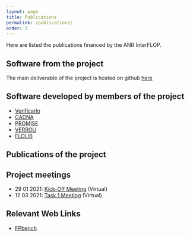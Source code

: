 ```yaml
---
layout: page
title: Publications
permalink: /publications/
order: 3
---
```


Here are listed the publications financed by the ANR InterFLOP.

## Software from the project
The main deliverable of the project is hosted on github [here](https://github.com/interflop/interflop) 

## Software developed by members of the project
- [Verificarlo](https://github.com/verificarlo/verificarlo)
- [CADNA](https://www-pequan.lip6.fr/cadna/)
- [PROMISE](http://promise.lip6.fr/)
- [VERROU](https://github.com/edf-hpc/verrou)
- [FLDLIB](https://github.com/fvedrine/fldlib)


## Publications of the project

## Project meetings
- 29 01 2021: [Kick-Off Meeting](/meeting29012021) (Virtual)
- 12 03 2021: [Task 1 Meeting](/meeting12032021) (Virtual)



## Relevant Web Links
- [FPbench](https://fpbench.org/)
